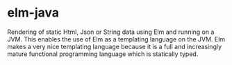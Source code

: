 # elm-java

Rendering of static Html, Json or String data using Elm and running on a JVM. This enables the use of Elm as a templating language on the JVM. Elm makes a very nice templating language because it is a full and increasingly mature functional programming language which is statically typed.
